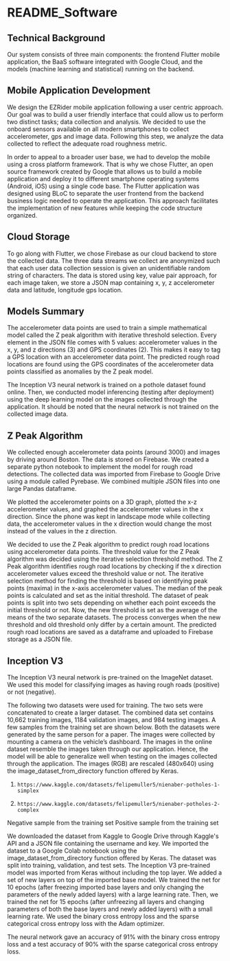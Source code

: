 # README_Software

## Technical Background

Our system consists of three main components: the frontend Flutter mobile application, the BaaS software integrated with Google Cloud, and the models (machine learning and statistical) running on the backend. 

## Mobile Application Development

We design the EZRider mobile application following a user centric approach. Our goal was to build a user friendly interface that could allow us to perform two distinct tasks; data collection and analysis. We decided to use the onboard sensors available on all modern smartphones to collect accelerometer, gps and image data. Following this step, we analyze the data collected to reflect the adequate road roughness metric.

In order to appeal to a broader user base, we had to develop the mobile using a cross platform framework. That is why we chose Flutter, an open source framework created by Google that allows us to build a mobile application and deploy it to different smartphone operating systems (Android, iOS) using a single code base. The Flutter application was designed using BLoC to separate the user frontend from the backend business logic needed to operate the application. This approach facilitates the implementation of new features while keeping the code structure organized.

## Cloud Storage

To go along with Flutter, we chose Firebase as our cloud backend to store the collected data. The three data streams we collect are anonymized such that each user data collection session is given an unidentifiable random string of characters. The data is stored using key, value pair approach, for each image taken, we store a JSON map containing x, y, z accelerometer data and latitude, longitude gps location.

## Models Summary

The accelerometer data points are used to train a simple mathematical model called the Z peak algorithm with iterative threshold selection. Every element in the JSON file comes with 5 values: accelerometer values in the x, y, and z directions (3) and GPS coordinates (2). This makes it easy to tag a GPS location with an accelerometer data point. The predicted rough road locations are found using the GPS coordinates of the accelerometer data points classified as anomalies by the Z peak model.

The Inception V3 neural network is trained on a pothole dataset found online. Then, we conducted model inferencing (testing after deployment) using the deep learning model on the images collected through the application. It should be noted that the neural network is not trained on the collected image data. 

## Z Peak Algorithm

We collected enough accelerometer data points (around 3000) and images by driving around Boston. The data is stored on Firebase. We created a separate python notebook to implement the model for rough road detections. The collected data was imported from Firebase to Google Drive using a module called Pyrebase. We combined multiple JSON files into one large Pandas dataframe.

We plotted the accelerometer points on a 3D graph, plotted the x-z accelerometer values, and graphed the accelerometer values in the x direction. Since the phone was kept in landscape mode while collecting data, the accelerometer values in the x direction would change the most instead of the values in the z direction. 

We decided to use the Z Peak algorithm to predict rough road locations using accelerometer data points. The threshold value for the Z Peak algorithm was decided using the iterative selection threshold method. The Z Peak algorithm identifies rough road locations by checking if the x direction accelerometer values exceed the threshold value or not. The iterative selection method for finding the threshold is based on identifying peak points (maxima) in the x-axis accelerometer values. The median of the peak points is calculated and set as the initial threshold. The dataset of peak points is split into two sets depending on whether each point exceeds the initial threshold or not. Now, the new threshold is set as the average of the means of the two separate datasets. The process converges when the new threshold and old threshold only differ by a certain amount. The predicted rough road locations are saved as a dataframe and uploaded to Firebase storage as a JSON file. 

## Inception V3

The Inception V3 neural network is pre-trained on the ImageNet dataset. We used this model for classifying images as having rough roads (positive) or not (negative).

The following two datasets were used for training. The two sets were concatenated to create a larger dataset. The combined data set contains 10,662 training images, 1184 validation images, and 984 testing images. A few samples from the training set are shown below. Both the datasets were generated by the same person for a paper. The images were collected by mounting a camera on the vehicle’s dashboard. The images in the online dataset resemble the images taken through our application. Hence, the model will be able to generalize well when testing on the images collected through the application. The images (RGB) are rescaled (480x640) using the image_dataset_from_directory function offered by Keras.

1.     https://www.kaggle.com/datasets/felipemuller5/nienaber-potholes-1-simplex
2.     https://www.kaggle.com/datasets/felipemuller5/nienaber-potholes-2-complex


Negative sample from the training set           Positive sample from the training set

We downloaded the dataset from Kaggle to Google Drive through Kaggle's API and a JSON file containing the username and key. We imported the dataset to a Google Colab notebook using the image_dataset_from_directory function offered by Keras. The dataset was split into training, validation, and test sets. The Inception V3 pre-trained model was imported from Keras without including the top layer. We added a set of new layers on top of the imported base model. We trained the net for 10 epochs (after freezing imported base layers and only changing the parameters of the newly added layers) with a large learning rate. Then, we trained the net for 15 epochs (after unfreezing all layers and changing parameters of both the base layers and newly added layers) with a small learning rate. We used the binary cross entropy loss and the sparse categorical cross entropy loss with the Adam optimizer.  	

The neural network gave an accuracy of 91% with the binary cross entropy loss and a test accuracy of 90% with the sparse categorical cross entropy loss. 
 
	


